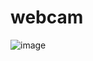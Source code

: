 # webcam
![image](https://user-images.githubusercontent.com/67123399/143065812-1def8e76-0b92-495f-b2bb-55a118871ef3.png)
